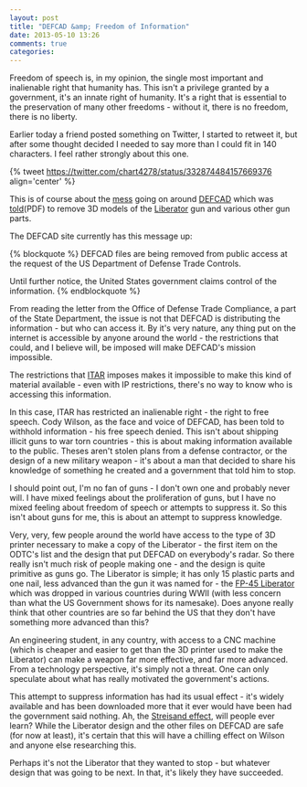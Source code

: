 ```yaml
---
layout: post
title: "DEFCAD &amp; Freedom of Information"
date: 2013-05-10 13:26
comments: true
categories: 
---
```


Freedom of speech is, in my opinion, the single most important and inalienable right that humanity has. This isn't a privilege granted by a government, it's an innate right of humanity. It's a right that is essential to the preservation of many other freedoms - without it, there is no freedom, there is no liberty.

Earlier today a friend posted something on Twitter, I started to retweet it, but after some thought decided I needed to say more than I could fit in 140 characters. I feel rather strongly about this one.

{% tweet https://twitter.com/chart4278/status/332874484157669376 align='center' %}

This is of course about the [mess](http://www.bbc.co.uk/news/technology-22478310) going on around [DEFCAD](http://defcad.org/) which was [told](https://s3.amazonaws.com/s3.documentcloud.org/documents/698703/usds-letter-to-defense-distributed.pdf)(PDF) to remove 3D models of the [Liberator](http://www.forbes.com/sites/andygreenberg/2013/05/05/meet-the-liberator-test-firing-the-worlds-first-fully-3d-printed-gun/) gun and various other gun parts.

The DEFCAD site currently has this message up:

{% blockquote %}
DEFCAD files are being removed from public access at the request of the US Department of Defense Trade Controls.

Until further notice, the United States government claims control of the information.
{% endblockquote %}

From reading the letter from the Office of Defense Trade Compliance, a part of the State Department, the issue is not that DEFCAD is distributing the information - but who can access it. By it's very nature, any thing put on the internet is accessible by anyone around the world - the restrictions that could, and I believe will, be imposed will make DEFCAD's mission impossible.

The restrictions that [ITAR](http://en.wikipedia.org/wiki/International_Traffic_in_Arms_Regulations) imposes makes it impossible to make this kind of material available - even with IP restrictions, there's no way to know who is accessing this information.

In this case, ITAR has restricted an inalienable right - the right to free speech. Cody Wilson, as the face and voice of DEFCAD, has been told to withhold information - his free speech denied. This isn't about shipping illicit guns to war torn countries - this is about making information available to the public. Theses aren't stolen plans from a defense contractor, or the design of a new military weapon - it's about a man that decided to share his knowledge of something he created and a government that told him to stop.

I should point out, I'm no fan of guns - I don't own one and probably never will. I have mixed feelings about the proliferation of guns, but I have no mixed feeling about freedom of speech or attempts to suppress it. So this isn't about guns for me, this is about an attempt to suppress knowledge.

Very, very, few people around the world have access to the type of 3D printer necessary to make a copy of the Liberator - the first item on the ODTC's list and the design that put DEFCAD on everybody's radar. So there really isn't much risk of people making one - and the design is quite primitive as guns go. The Liberator is simple; it has only 15 plastic parts and one nail, less advanced than the gun it was named for - the [FP-45 Liberator](http://en.wikipedia.org/wiki/FP-45_Liberator) which was dropped in various countries during WWII (with less concern than what the US Government shows for its namesake). Does anyone really think that other countries are so far behind the US that they don't have something more advanced than this?

An engineering student, in any country, with access to a CNC machine (which is cheaper and easier to get than the 3D printer used to make the Liberator) can make a weapon far more effective, and far more advanced. From a technology perspective, it's simply not a threat. One can only speculate about what has really motivated the government's actions.

This attempt to suppress information has had its usual effect - it's widely available and has been downloaded more that it ever would have been had the government said nothing. Ah, the [Streisand effect](http://en.wikipedia.org/wiki/Streisand_effect), will people ever learn? While the Liberator design and the other files on DEFCAD are safe (for now at least), it's certain that this will have a chilling effect on Wilson and anyone else researching this.

Perhaps it's not the Liberator that they wanted to stop - but whatever design that was going to be next. In that, it's likely they have succeeded.
